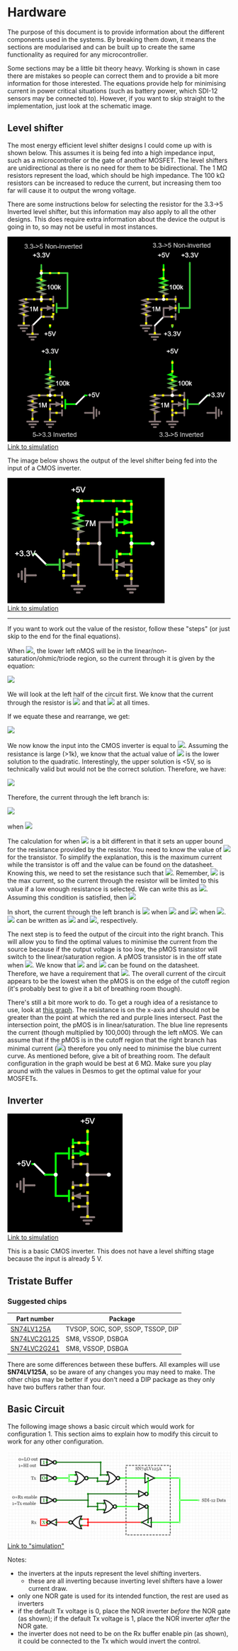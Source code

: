 # Hardware

The purpose of this document is to provide information about the different components used in the systems.
By breaking them down, it means the sections are modularised and can be built up to create the same functionality as required for any microcontroller.

Some sections may be a little bit theory heavy.
Working is shown in case there are mistakes so people can correct them and to provide a bit more information for those interested.
The equations provide help for minimising current in power critical situations (such as battery power, which SDI-12 sensors may be connected to).
However, if you want to skip straight to the implementation, just look at the schematic image.

## Level shifter

The most energy efficient level shifter designs I could come up with is shown below.
This assumes it is being fed into a high impedance input, such as a microcontroller or the gate of another MOSFET.
The level shifters are unidirectional as there is no need for them to be bidirectional.
The 1 M&Omega; resistors represent the load, which should be high impedance.
The 100 k&Omega; resistors can be increased to reduce the current, but increasing them too far will cause it to output the wrong voltage.

There are some instructions below for selecting the resistor for the 3.3->5 Inverted level shifter, but this information may also apply to all the other designs.
This does require extra information about the device the output is going in to, so may not be useful in most instances.

![Level shifters](img/level_shifter.png)  
[Link to simulation](https://www.falstad.com/circuit/circuitjs.html?cct=$+1+0.000005+7.010541234668786+72+5+43%0Af+48+160+16+160+32+1.5+0.02%0Ar+16+144+16+96+0+100000%0AR+16+96+16+64+0+0+40+3.3+0+0+0.5%0Aw+64+160+64+96+0%0Aw+64+96+16+96+0%0AS+16+176+16+192+0+1+false+0+2%0Ag+0+192+0+208+0%0AR+32+192+32+208+0+0+40+5+0+0+0.5%0Aw+16+144+-16+144+0%0Aw+48+160+64+160+0%0Aw+64+336+80+336+0%0Aw+32+320+0+320+0%0Ag+32+352+32+368+0%0AR+32+272+32+240+0+0+40+3.3+0+0+0.5%0Ar+32+320+32+272+0+100000%0Af+64+336+32+336+32+1.5+0.02%0AS+80+336+96+336+0+0+false+0+2%0AR+96+320+112+320+0+0+40+5+0+0+0.5%0Ag+96+352+112+352+0%0Ag+320+352+336+352+0%0AR+320+320+336+320+0+0+40+3.3+0+0+0.5%0AS+304+336+320+336+0+0+false+0+2%0Af+288+336+256+336+32+1.5+0.02%0Ar+256+320+256+272+0+100000%0AR+256+272+256+240+0+0+40+5+0+0+0.5%0Ag+256+352+256+368+0%0Aw+256+320+224+320+0%0Aw+288+336+304+336+0%0Aw+272+160+288+160+0%0Aw+240+144+208+144+0%0AR+256+192+256+208+0+0+40+3.3+0+0+0.5%0Ag+224+192+224+208+0%0AS+240+176+240+192+0+1+false+0+2%0AR+240+96+240+64+0+0+40+5+0+0+0.5%0Ar+240+144+240+96+0+100000%0Af+272+160+240+160+0+1.5+0.02%0AR+288+80+288+64+0+0+40+3.3+0+0+0.5%0Aw+288+80+288+160+0%0Ax+-15+51+91+54+4+12+3.3-%3E5%5CsNon-inverted%0Ax+0+396+81+399+4+12+5-%3E3.3%5CsInverted%0Ax+220+49+326+52+4+12+3.3-%3E5%5CsNon-inverted%0Ax+232+396+313+399+4+12+3.3-%3E5%5CsInverted%0Ag+-16+176+-16+192+0%0Ar+-16+144+-16+176+0+1000000%0Ar+0+320+0+352+0+1000000%0Ag+0+352+0+368+0%0Ag+224+352+224+368+0%0Ar+224+320+224+352+0+1000000%0Ag+208+176+208+192+0%0Ar+208+144+208+176+0+1000000%0Ao+2+64+0+4099+5+0.00009765625+0+2+2+3%0Ao+13+64+0+4099+5+0.00009765625+1+2+13+3%0Ao+33+64+0+4099+5+0.00009765625+2+2+33+3%0Ao+24+64+0+4099+5+0.00009765625+3+2+24+3%0A)

The image below shows the output of the level shifter being fed into the input of a CMOS inverter.

![Level shifter](img/level_shifter_inverter.png)  
[Link to simulation](https://www.falstad.com/circuit/circuitjs.html?cct=$+1+0.000005+16.817414165184545+84+5+43%0Aw+272+208+272+192+0%0Af+240+240+272+240+32+1.5+0.02%0Aw+272+144+352+144+0%0Aw+352+144+352+160+0%0Ag+208+256+192+256+0%0AR+208+224+192+224+0+0+40+3.3+0+0+0.5%0AS+224+240+208+240+0+0+false+0+2%0Aw+240+240+224+240+0%0Ag+272+256+272+272+0%0Aw+352+208+384+208+0%0Af+320+240+352+240+32+1.5+0.02%0Aw+320+240+304+240+0%0Af+320+176+352+176+33+1.5+0.02%0Ag+352+256+352+272+0%0Aw+352+208+352+224+0%0Aw+320+176+304+176+0%0Aw+304+176+304+208+0%0Aw+352+208+352+192+0%0Aw+304+208+304+240+0%0Aw+272+224+272+208+0%0Aw+272+208+304+208+0%0Aw+272+160+272+144+0%0AR+272+144+272+128+0+0+40+5+0+0+0.5%0Ar+272+192+272+160+0+1000000%0Ao+22+64+3+4099+5+0.00009765625+0+1%0A38+23+0+1000000+10000000+Resistance%0A)

---

If you want to work out the value of the resistor, follow these "steps" (or just skip to the end for the final equations).

When <img src="https://render.githubusercontent.com/render/math?math=V_{gs} = 3.3 \text{V}">, the lower left nMOS will be in the linear/non-saturation/ohmic/triode region, so the current through it is given by the equation:

<img src="https://render.githubusercontent.com/render/math?math=I_{ds} = \beta((V_{gs}-V_{t})V_{ds} - \frac{V_{ds}^2}{2})">

We will look at the left half of the circuit first.
We know that the current through the resistor is <img src="https://render.githubusercontent.com/render/math?math=I_{R} = \frac{V_{dd} - V_{ds}}{R}"> and that <img src="https://render.githubusercontent.com/render/math?math=I_{R} = I_{ds}"> at all times.

If we equate these and rearrange, we get:

<img src="https://render.githubusercontent.com/render/math?math=V_{ds}^2 - 2(\frac{1}{R\beta}%2B 2V_{gs}-V_{t})V_{ds}%2B 2\frac{V_{dd}}{R\beta} = 0">

We now know the input into the CMOS inverter is equal to <img src="https://render.githubusercontent.com/render/math?math=V_{ds}">.
Assuming the resistance is large (>1k), we know that the actual value of <img src="https://render.githubusercontent.com/render/math?math=V_{ds}"> is the lower solution to the quadratic.
Interestingly, the upper solution is <5V, so is technically valid but would not be the correct solution.
Therefore, we have:

<img src="https://render.githubusercontent.com/render/math?math=V_{ds} = \frac{1}{R\beta} %2B V_{gs} - V_{t} - \sqrt{(\frac{1}{R\beta} %2B V_{gs} - V_{t})^2 - 2\frac{V_{dd}}{R\beta}}">

Therefore, the current through the left branch is:

<img src="https://render.githubusercontent.com/render/math?math=I_{ds} = \frac{V_{dd} - V_{ds}}{R} = \frac{V_{dd} - \left(\frac{1}{R\beta} %2B V_{gs} - V_{t} - \sqrt{(\frac{1}{R\beta} %2B V_{gs} - V_{t})^2 - 2\frac{V_{dd}}{R\beta}}\right)}{R}">

when <img src="https://render.githubusercontent.com/render/math?math=V_{gs} = 3.3 \text{V}">

The calculation for when <img src="https://render.githubusercontent.com/render/math?math=V_{gs} = 0 \text{V}"> is a bit different in that it sets an upper bound for the resistance provided by the resistor. 
You need to know the value of <img src="https://render.githubusercontent.com/render/math?math=I_{dss}"> for the transistor.
To simplify the explanation, this is the maximum current while the transistor is off and the value can be found on the datasheet.
Knowing this, we need to set the resistance such that <img src="https://render.githubusercontent.com/render/math?math=I_{R} > I_{dss}">.
Remember, <img src="https://render.githubusercontent.com/render/math?math=I_{dss}"> is the max current, so the current through the resistor will be limited to this value if a low enough resistance is selected.
We can write this as <img src="https://render.githubusercontent.com/render/math?math=\frac{V_{dd}-V_{ds}}{R} > I_{dss} \Rightarrow R < \frac{V_{dd}-V_{ds}}{I_{dss}}">.
Assuming this condition is satisfied, then <img src="https://render.githubusercontent.com/render/math?math=V_{ds} = V_{dd} - I_{dss}R">

In short, the current through the left branch is <img src="https://render.githubusercontent.com/render/math?math=I_{ds} = \frac{V_{dd} - V_{ds}}{R} = \frac{V_{dd} - \left(\frac{1}{R\beta} %2B V_{gs} - V_{t} - \sqrt{(\frac{1}{R\beta} %2B V_{gs} - V_{t})^2 - 2\frac{V_{dd}}{R\beta}}\right)}{R}"> when <img src="https://render.githubusercontent.com/render/math?math=V_{gs} = 3.3 \text{V}"> and <img src="https://render.githubusercontent.com/render/math?math=I_{ds} = I_{dss}"> when <img src="https://render.githubusercontent.com/render/math?math=V_{gs} = 0 \text{V}">.
<img src="https://render.githubusercontent.com/render/math?math=V_{ds}"> can be written as <img src="https://render.githubusercontent.com/render/math?math=V_{ds} = \frac{1}{R\beta} %2B V_{gs} - V_{t} - \sqrt{(\frac{1}{R\beta} %2B V_{gs} - V_{t})^2 - 2\frac{V_{dd}}{R\beta}}"> and <img src="https://render.githubusercontent.com/render/math?math=V_{ds} = V_{dd} - I_{dss}R">, respectively.

The next step is to feed the output of the circuit into the right branch.
This will allow you to find the optimal values to minimise the current from the source because if the output voltage is too low, the pMOS transistor will switch to the linear/saturation region. A pMOS transistor is in the off state when <img src="https://render.githubusercontent.com/render/math?math=V_{gs_p} > V_{t_p}">.
We know that <img src="https://render.githubusercontent.com/render/math?math=V_{gs_p} = V_{ds_{n1}} - V_{dd}"> and <img src="https://render.githubusercontent.com/render/math?math=V_{t_p}"> can be found on the datasheet.
Therefore, we have a requirement that <img src="https://render.githubusercontent.com/render/math?math=V_{ds_{n1}} - V_{dd} > V_{t_p}">.
The overall current of the circuit appears to be the lowest when the pMOS is on the edge of the cutoff region (it's probably best to give it a bit of breathing room though).

There's still a bit more work to do.
To get a rough idea of a resistance to use, look at [this graph](https://www.desmos.com/calculator/3hmn6u5ff4). 
The resistance is on the x-axis and should not be greater than the point at which the red and purple lines intersect.
Past the intersection point, the pMOS is in linear/saturation.
The blue line represents the current (though multiplied by 100,000) through the left nMOS.
We can assume that if the pMOS is in the cutoff region that the right branch has minimal current (<img src="https://render.githubusercontent.com/render/math?math=I = I_{dss_p}">) therefore you only need to minimise the blue current curve.
As mentioned before, give a bit of breathing room. The default configuration in the graph would be best at 6 M&Omega;.
Make sure you play around with the values in Desmos to get the optimal value for your MOSFETs.

## Inverter

![Inverter](img/inverter.png)  
[Link to simulation](https://www.falstad.com/circuit/circuitjs.html?cct=$+1+0.000005+16.817414165184545+84+5+43%0Aw+352+144+352+160+0%0Ag+272+224+256+224+0%0AR+272+192+256+192+0+0+40+5+0+0+0.5%0AS+288+208+272+208+0+1+false+0+2%0Aw+352+208+384+208+0%0Af+320+240+352+240+32+1.5+0.02%0Aw+320+240+304+240+0%0Af+320+176+352+176+33+1.5+0.02%0Ag+352+256+352+272+0%0Aw+352+208+352+224+0%0Aw+320+176+304+176+0%0Aw+304+176+304+208+0%0Aw+352+208+352+192+0%0Aw+304+208+304+240+0%0AR+352+144+352+128+0+0+40+5+0+0+0.5%0Aw+288+208+304+208+0%0Ao+14+64+3+4099+5+0.00009765625+0+1%0A)

This is a basic CMOS inverter.
This does not have a level shifting stage because the input is already 5 V.

## Tristate Buffer

### Suggested chips

| Part number | Package |
| --- | --- |
| [SN74LV125A](http://www.ti.com/lit/ds/symlink/sn74lv125a.pdf) | TVSOP, SOIC, SOP, SSOP, TSSOP, DIP |
| [SN74LVC2G125](http://www.ti.com/lit/ds/symlink/sn74lvc2g240.pdf) | SM8, VSSOP, DSBGA |
| [SN74LVC2G241](http://www.ti.com/lit/ds/symlink/sn74lvc2g241.pdf) | SM8, VSSOP, DSBGA |

There are some differences between these buffers.
All examples will use **SN74LV125A**, so be aware of any changes you may need to make.
The other chips may be better if you don't need a DIP package as they only have two buffers rather than four.

## Basic Circuit

The following image shows a basic circuit which would work for configuration 1.
This section aims to explain how to modify this circuit to work for any other configuration.

![configuration](img/config_1_template.png)  
[Link to "simulation"](https://circuitverse.org/users/21100/projects/95794)

Notes:

- the inverters at the inputs represent the level shifting inverters.
  - these are all inverting because inverting level shifters have a lower current draw.
- only one NOR gate is used for its intended function, the rest are used as inverters
- if the default Tx voltage is 0, place the NOR inverter *before* the NOR gate (as shown); if the default Tx voltage is 1, place the NOR inverter *after* the NOR gate.
- the inverter does not need to be on the Rx buffer enable pin (as shown), it could be connected to the Tx which would invert the control.